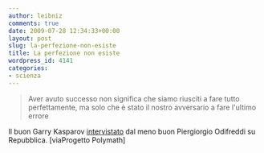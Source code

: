 ```yaml
---
author: leibniz
comments: true
date: 2009-07-28 12:34:33+00:00
layout: post
slug: la-perfezione-non-esiste
title: La perfezione non esiste
wordpress_id: 4141
categories:
- scienza
---
```


> Aver avuto successo non significa che siamo riusciti a fare tutto perfettamente, ma solo che è stato il nostro avversario a fare l'ultimo errore


Il buon Garry Kasparov [intervistato](http://www2.polito.it/didattica/polymath/htmlS/Interventi/Odifreddi/Kasparov/Kasparov.htm) dal meno buon Piergiorgio Odifreddi su Repubblica. [viaProgetto Polymath]
